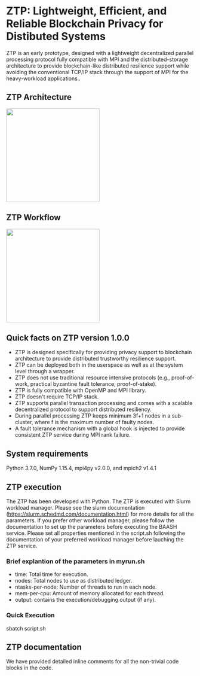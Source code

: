 # ZTP: Lightweight, Efficient, and Reliable Blockchain Privacy for Distibuted Systems
ZTP is an early prototype, designed with a lightweight decentralized parallel processing protocol fully compatible with MPI and the distributed-storage architecture to provide blockchain-like distributed resilience support while avoiding the conventional TCP/IP stack through the support of MPI for the heavy-workload applications..

## ZTP Architecture
<img src="" width="250" height="250">

## ZTP Workflow
<img src="https://user-images.githubusercontent.com/44820439/211341566-3651a90b-5d5a-4c6f-84f4-c9c3085c853b.png" width="250" height="250">

## Quick facts on ZTP version 1.0.0
* ZTP is designed specifically for providing privacy support to blockchain architecture to provide distributed trustworthy resilience support.
* ZTP can be deployed both in the userspace as well as at the system level through a wrapper.
* ZTP does not use traditional resource intensive protocols (e.g., proof-of-work, practical byzantine fault tolerance, proof-of-stake).
* ZTP is fully compatible with OpenMP and MPI library.
* ZTP doesn't require TCP/IP stack.
* ZTP supports parallel transaction processing and comes with a scalable decentralized protocol to support distributed resiliency.
* During parallel processing ZTP keeps minimum 3f+1 nodes in a sub-cluster, where f is the maximum number of faulty nodes.
* A fault tolerance mechanism with a global hook is injected to provide consistent ZTP service during MPI rank failure.


## System requirements
Python 3.7.0, NumPy 1.15.4, mpi4py v2.0.0, and mpich2 v1.4.1

## ZTP execution
The ZTP has been developed with Python. The ZTP is executed with Slurm workload manager. Please see the slurm documentation (https://slurm.schedmd.com/documentation.html) for more details for all the parameters. If you prefer other workload manager, please follow the documentation to set up the parameters before executing the BAASH service.
Please set all properties mentioned in the script.sh following the documentation of your preferred workload manager before lauching the ZTP service.

### Brief explantion of the parameters in myrun.sh
 * time: Total time for execution.
 * nodes: Total nodes to use as distributed ledger.
 * ntasks-per-node: Number of threads to run in each node.
 * mem-per-cpu: Amount of memory allocated for each thread.
 * output: contains the execution/debugging output (if any).

### Quick Execution 
sbatch script.sh

## ZTP documentation
We have provided detailed inline comments for all the non-trivial code blocks in the code.

